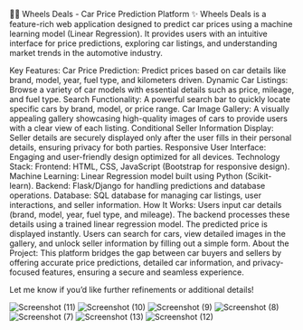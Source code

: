 🚗✨ Wheels Deals - Car Price Prediction Platform ✨
Wheels Deals is a feature-rich web application designed to predict car prices using a machine learning model (Linear Regression). It provides users with an intuitive interface for price predictions, exploring car listings, and understanding market trends in the automotive industry.

Key Features:
Car Price Prediction: Predict prices based on car details like brand, model, year, fuel type, and kilometers driven.
Dynamic Car Listings: Browse a variety of car models with essential details such as price, mileage, and fuel type.
Search Functionality: A powerful search bar to quickly locate specific cars by brand, model, or price range.
Car Image Gallery: A visually appealing gallery showcasing high-quality images of cars to provide users with a clear view of each listing.
Conditional Seller Information Display: Seller details are securely displayed only after the user fills in their personal details, ensuring privacy for both parties.
Responsive User Interface: Engaging and user-friendly design optimized for all devices.
Technology Stack:
Frontend: HTML, CSS, JavaScript (Bootstrap for responsive design).
Machine Learning: Linear Regression model built using Python (Scikit-learn).
Backend: Flask/Django for handling predictions and database operations.
Database: SQL database for managing car listings, user interactions, and seller information.
How It Works:
Users input car details (brand, model, year, fuel type, and mileage).
The backend processes these details using a trained linear regression model.
The predicted price is displayed instantly.
Users can search for cars, view detailed images in the gallery, and unlock seller information by filling out a simple form.
About the Project:
This platform bridges the gap between car buyers and sellers by offering accurate price predictions, detailed car information, and privacy-focused features, ensuring a secure and seamless experience.

Let me know if you’d like further refinements or additional details!


![Screenshot (11)](https://github.com/user-attachments/assets/660a81e6-0f82-4615-b5f4-3dd4480b9619)
![Screenshot (10)](https://github.com/user-attachments/assets/7cec3527-df55-40f0-ab82-dd746087ff89)
![Screenshot (9)](https://github.com/user-attachments/assets/81c6ed12-3d17-4354-a78f-d268779e3283)
![Screenshot (8)](https://github.com/user-attachments/assets/374ef6e8-d8b8-4d37-bbd6-14ee8862fdf7)
![Screenshot (7)](https://github.com/user-attachments/assets/dbd9b895-d5ca-4991-8a3e-4f7e4de98bbd)
![Screenshot (13)](https://github.com/user-attachments/assets/731064d9-c359-418d-898c-aacb99826547)
![Screenshot (12)](https://github.com/user-attachments/assets/4c92e8c6-f1d4-40b6-938d-1086b6626d5f)





